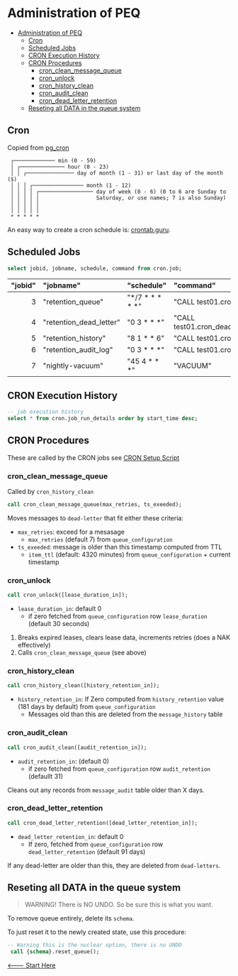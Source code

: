 # Administration of PEQ

- [Administration of PEQ](#administration-of-peq)
  - [Cron](#cron)
  - [Scheduled Jobs](#scheduled-jobs)
  - [CRON Execution History](#cron-execution-history)
  - [CRON Procedures](#cron-procedures)
    - [cron\_clean\_message\_queue](#cron_clean_message_queue)
    - [cron\_unlock](#cron_unlock)
    - [cron\_history\_clean](#cron_history_clean)
    - [cron\_audit\_clean](#cron_audit_clean)
    - [cron\_dead\_letter\_retention](#cron_dead_letter_retention)
  - [Reseting all DATA in the queue system](#reseting-all-data-in-the-queue-system)


## Cron

Copied from [pg_cron](https://github.com/citusdata/pg_cron/blob/main/README.md?plain=1)

```
 ┌───────────── min (0 - 59)
 │ ┌────────────── hour (0 - 23)
 │ │ ┌─────────────── day of month (1 - 31) or last day of the month ($)
 │ │ │ ┌──────────────── month (1 - 12)
 │ │ │ │ ┌───────────────── day of week (0 - 6) (0 to 6 are Sunday to
 │ │ │ │ │                  Saturday, or use names; 7 is also Sunday)
 │ │ │ │ │
 │ │ │ │ │
 * * * * *
```

An easy way to create a cron schedule is: [crontab.guru](http://crontab.guru/).
## Scheduled Jobs

```sql
select jobid, jobname, schedule, command from cron.job;
```

| "jobid" | "jobname" | "schedule" | "command" |
|--:|:---|:---|:---|
| 3 | "retention_queue" | "*/7 * * * * *" | "CALL test01.cron_unlock(0)" |
| 4 | "retention_dead_letter" | "0 3 * * *" | "CALL test01.cron_dead_letter_retention(0)" |
| 5 | "retention_history" | "8 1 * * 6" | "CALL test01.cron_history_clean(0)" |
| 6 | "retention_audit_log" | "0 3 * * *" | "CALL test01.cron_audit_clean(0)" |
| 7 | "nightly-vacuum" | "45 4 * * *" | "VACUUM" |


## CRON Execution History

```sql
-- job execution history
select * from cron.job_run_details order by start_time desc;
```

## CRON Procedures

These are called by the CRON jobs see [CRON Setup Script](../data/sql/800_Cron_Setup.sql)

### cron_clean_message_queue

Called by `cron_history_clean`

```sql
call cron_clean_message_queue(max_retries, ts_exeeded);
```

Moves messages to `dead-letter` that fit either these criteria:

- `max_retries`: exceed for a mesasage
    - `max_retries` (default 7) from `queue_configuration`
- `ts_exeeded`: message is older than this timestamp computed from TTL
  - `item_ttl` (default: 4320 minutes) from `queue_configuration` + current timestamp

### cron_unlock

```sql
call cron_unlock([lease_duration_in]);
```

- `lease_duration_in`: default 0
  - if zero fetched from `queue_configuration` row `lease_duration` (default 30 seconds)

1. Breaks expired leases, clears lease data, increments retries (does a NAK effectively)
2. Calls `cron_clean_message_queue` (see above)

### cron_history_clean

```sql
call cron_history_clean([history_retention_in]);
```
* `history_retention_in`: If Zero computed from `history_retention` value (181 days by default) from `queue_configuration`
   - Messages old than this are deleted from the `message_history` table

### cron_audit_clean

```sql
call cron_audit_clean([audit_retention_in]);
```

- `audit_retention_in`: (default 0)
  - if zero fetched from `queue_configuration` row `audit_retention` (defaullt 31)

Cleans out any records from `message_audit` table older than X days.

### cron_dead_letter_retention

```sql
call cron_dead_letter_retention([dead_letter_retention_in]);
```

* `dead_letter_retention_in`: default 0
   - If zero, fetched from `queue_configuration` row `dead_letter_retention` (default 91 days)

If any dead-letter are older than this, they are deleted from `dead-letters`.

## Reseting all DATA in the queue system

> WARNING! There is NO UNDO. So be sure this is what you want.

To remove queue entirely, delete its `schema`. 

To just reset it to the newly created state, use this procedure:

```sql
-- Warning this is the nuclear option, there is no UNDO
 call {schema}.reset_queue();
```

[<--- Start Here](./README.md)
